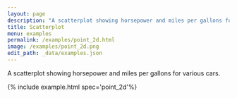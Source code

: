 ```yaml
---
layout: page
description: "A scatterplot showing horsepower and miles per gallons for various cars."
title: Scatterplot
menu: examples
permalink: /examples/point_2d.html
image: /examples/point_2d.png
edit_path: _data/examples.json
---
```


A scatterplot showing horsepower and miles per gallons for various cars.

{% include example.html spec='point_2d'%}
